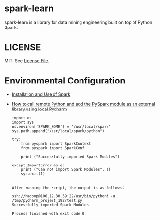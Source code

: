 # spark-learn
spark-learn is a library for data mining engineering built on top of Python Spark.
# LICENSE
MIT. See [License File](https://github.com/Treers/spark-scorecard/blob/master/LICENSE).
# Environmental Configuration
- [Installation and Use of Spark](http://dblab.xmu.edu.cn/blog/1689-2/)

- [How to call remote Python and add the PySpark module as an external library using local Pycharm](https://blog.csdn.net/u011596455/article/details/78979378)


      import os
      import sys
      os.environ['SPARK_HOME'] = '/usr/local/spark'
      sys.path.append("/usr/local/spark/python")
     
      try:
          from pyspark import SparkContext
          from pyspark import SparkConf
     
          print ("Successfully imported Spark Modules")
     
      except ImportError as e:
          print ("Can not import Spark Modules", e)
          sys.exit(1)
          
          
      After running the script, the output is as follows：
     
      ssh://hadoop@106.12.30.59:22/usr/bin/python3 -u /tmp/pycharm_project_192/test.py
      Successfully imported Spark Modules
     
      Process finished with exit code 0



